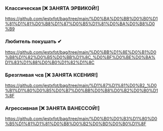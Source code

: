 ### Классическая [❌ ЗАНЯТА ЭРВИКОЙ!]
https://github.com/jestxfot/bag/tree/main/%D0%BA%D0%BB%D0%B0%D1%81%D1%81%D0%B8%D1%87%D0%B5%D1%81%D0%BA%D0%B8%D0%B9
### Любитель покушать ✔
https://github.com/jestxfot/bag/tree/main/%D0%BB%D1%8E%D0%B1%D0%B8%D1%82%D0%B5%D0%BB%D1%8C_%D0%BF%D0%BE%D0%BA%D1%83%D1%88%D0%B0%D1%82%D1%8C 
### Брезгливая чсв [❌ ЗАНЯТА КСЕНИЯ!]
https://github.com/jestxfot/bag/tree/main/%D1%87%D1%81%D0%B2_%D0%B1%D1%80%D0%B5%D0%B7%D0%BB%D0%B8%D0%B2%D0%B0%D1%8F 
### Агрессивная [❌ ЗАНЯТА ВАНЕССОЙ!]
https://github.com/jestxfot/bag/tree/main/%D0%B0%D0%B3%D1%80%D0%B5%D1%81%D1%81%D0%B8%D0%B2%D0%BD%D0%B0%D1%8F 

